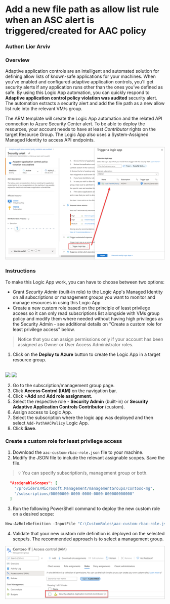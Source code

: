  # Add a new file path as allow list rule when an ASC alert is triggered/created for AAC policy
### Author: Lior Arviv

### Overview
Adaptive application controls are an intelligent and automated solution for defining allow lists of known-safe applications for your machines.
When you've enabled and configured adaptive application controls, you'll get security alerts if any application runs other than the ones you've defined as safe.
By using this Logic App automation, you can quickly respond to **Adaptive application control policy violation was audited** security alert.
The automation extracts a security alert and add the file path as a new allow list rule into the relevant VM/s group.

The ARM template will create the Logic App automation and the related API connection to Azure Security Center alert.
To be able to deploy the resources, your account needs to have at least *Contributor* rights on the target Resource Group.
The Logic App also uses a System-Assigned Managed Identity to access API endpoints.

![Trigger Logic App](./Images/trigger-logic-app.png?raw=true)

### Instructions

To make this Logic App work, you can have to choose between two options:

* Grant *Security Admin* (built-in role) to the Logic App's Managed Identity on all subscriptions or management groups you want to monitor and manage resources in using this Logic App
* Create a new custom role based on the principle of least privilege access so it can only read subscriptions list alongside with VMs group policy and modify them where needed without having high privileges as the Security Admin - see additional details on "Create a custom role for least privilege access" below.

> Notice that you can assign permissions only if your account has been assigned as Owner or User Access Administrator roles.

1. Click on the **Deploy to Azure** button to create the Logic App in a target resource group.

<br>

<a href="https://portal.azure.com/#create/Microsoft.Template/uri/https%3A%2F%2Fraw.githubusercontent.com%2Fliorarviv%2FAzure-Security-Center%2Fliorarviv-patch-1%2FWorkflow%2520automation%2FAdd-PathAACPolicy%2Fazuredeploy.json" target="_blank">
<img src="https://aka.ms/deploytoazurebutton"/></a>

<a href="https://portal.azure.us/#create/Microsoft.Template/uri/https://portal.azure.com/#create/Microsoft.Template/uri/https%3A%2F%2Fraw.githubusercontent.com%2Fliorarviv%2FAzure-Security-Center%2Fliorarviv-patch-1%2FWorkflow%2520automation%2FAdd-PathAACPolicy%2Fazuredeploy.json" target="_blank">
<img src="https://aka.ms/deploytoazuregovbutton"/></a>

2. Go to the subscription/management group page.
3. Click **Access Control (IAM)** on the navigation bar.
4. Click **+Add** and **Add role assignment**.
5. Select the respective role - **Security Admin** (built-in) or **Security Adaptive Application Controls Contributor** (custom).
6. Assign access to Logic App.
7. Select the subscription where the logic app was deployed and then select `Add-PathAACPolicy` Logic App.
8. Click **Save**.

### Create a custom role for least privilege access
1. Download the `aac-custom-rbac-role.json` file to your machine.
1. Modify the JSON file to include the relevant assignable scopes. Save the file.
> 💡 You can specify subscription/s, management group or both.

```json
  "AssignableScopes": [
    "/providers/Microsoft.Management/managementGroups/contoso-mg",
    "/subscriptions/00000000-0000-0000-0000-000000000000"
  ]
```
3. Run the following PowerShell command to deploy the new custom role on a desired scope:

```powershell
New-AzRoleDefinition -InputFile "C:\CustomRoles\aac-custom-rbac-role.json"
```
4. Validate that your new custom role definition is deployed on the selected scope/s. The recommended approach is to select a management group.

![Custom Role Definition](./Images/custom-rbac-role.png?raw=true)
